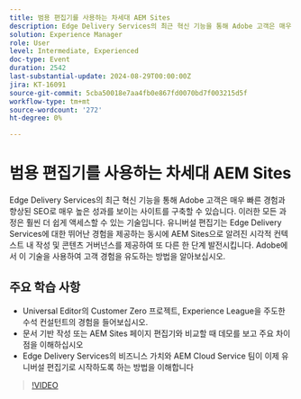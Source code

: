 ```yaml
---
title: 범용 편집기를 사용하는 차세대 AEM Sites
description: Edge Delivery Services의 최근 혁신 기능을 통해 Adobe 고객은 매우 빠른 경험과 향상된 SEO로 매우 높은 성과를 보이는 사이트를 구축할 수 있습니다. 이러한 모든 과정은 훨씬 더 쉽게 액세스할 수 있는 기술입니다. 유니버설 편집기는 Edge Delivery Services에 대한 뛰어난 경험을 제공하는 동시에 AEM Sites으로 알려진 시각적 컨텍스트 내 작성 및 콘텐츠 거버넌스를 제공하여 또 다른 한 단계 발전시킵니다. Adobe에서 이 기술을 사용하여 고객 경험을 유도하는 방법을 알아보십시오. Universal Editor의 Customer Zero 프로젝트를 이끈 수석 컨설턴트의 경험과 Experience League 데모를 확인하고 Doc 기반 작성 또는 AEM Sites 페이지 편집기와 비교할 때 주요 차이점을 이해합니다. Edge Delivery Services의 비즈니스 가치와 AEM Cloud Service 팀이 Universal Editor를 시작하도록 하는 방법을 이해합니다.
solution: Experience Manager
role: User
level: Intermediate, Experienced
doc-type: Event
duration: 2542
last-substantial-update: 2024-08-29T00:00:00Z
jira: KT-16091
source-git-commit: 5cba50018e7aa4fb0e867fd0070bd7f003215d5f
workflow-type: tm+mt
source-wordcount: '272'
ht-degree: 0%

---
```



# 범용 편집기를 사용하는 차세대 AEM Sites

Edge Delivery Services의 최근 혁신 기능을 통해 Adobe 고객은 매우 빠른 경험과 향상된 SEO로 매우 높은 성과를 보이는 사이트를 구축할 수 있습니다. 이러한 모든 과정은 훨씬 더 쉽게 액세스할 수 있는 기술입니다. 유니버설 편집기는 Edge Delivery Services에 대한 뛰어난 경험을 제공하는 동시에 AEM Sites으로 알려진 시각적 컨텍스트 내 작성 및 콘텐츠 거버넌스를 제공하여 또 다른 한 단계 발전시킵니다. Adobe에서 이 기술을 사용하여 고객 경험을 유도하는 방법을 알아보십시오.

## 주요 학습 사항

* Universal Editor의 Customer Zero 프로젝트, Experience League을 주도한 수석 컨설턴트의 경험을 들어보십시오.
* 문서 기반 작성 또는 AEM Sites 페이지 편집기와 비교할 때 데모를 보고 주요 차이점을 이해하십시오
* Edge Delivery Services의 비즈니스 가치와 AEM Cloud Service 팀이 이제 유니버설 편집기로 시작하도록 하는 방법을 이해합니다

>[!VIDEO](https://video.tv.adobe.com/v/3433164/?learn=on)
